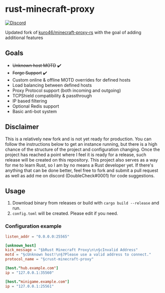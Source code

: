 # rust-minecraft-proxy
<a href="https://doublecheck.gg/discord">
    <img alt="Discord" src="https://img.shields.io/discord/752389778636406934?color=7289da&label=Discord">
</a>

Updated fork of [kuro46/minecraft-proxy-rs](https://github.com/kuro46/minecraft-proxy-rs) with the goal of adding additional features

## Goals
- ~~Unknown host MOTD~~ ✔️
- ~~Forge Support~~ ✔️
- Custom online & offline MOTD overrides for defined hosts
- Load balancing between defined hosts
- Proxy Protocol support (both incoming and outgoing)
- TCPShield compatibility & passthrough
- IP based filtering
- Optional Redis support
- Basic anti-bot system

## Disclaimer
This is a relatively new fork and is not yet ready for production. You can follow the instructions below to get an instance running, but there is a high chance of the structure of the project and configuration changing. Once the project has reached a point where I feel it is ready for a release, such release will be created on this repository. This project also serves as a way for me to learn Rust, so I am by no means a Rust developer yet. If there's anything that can be done better, feel free to fork and submit a pull request as well as add me on discord (DoubleCheck#0001) for code suggestions. 

## Usage

1. Download binary from releases or build with `cargo build --release` and run.
1. `config.toml` will be created. Please edit if you need.

### Configuration example

```toml
listen_addr = "0.0.0.0:25565"

[unknown_host]
kick_message = "§bRust Minecraft Proxy\n\n§cInvalid Address"
motd = "§cUnknown host!\n§7Please use a valid address to connect."
protocol_name = "§crust-minecraft-proxy"

[host."hub.example.com"]
ip = "127.0.0.1:35560"

[host."minigame.example.com"]
ip = "127.0.0.1:25561"

```
